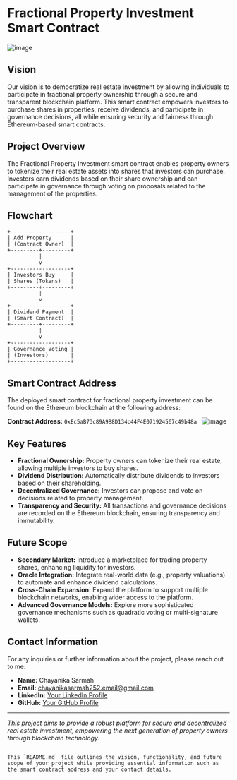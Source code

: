 
# Fractional Property Investment Smart Contract
![image](https://github.com/user-attachments/assets/a38562a2-0a0f-4ce2-8b5c-f0d40fb943b9)



## Vision
Our vision is to democratize real estate investment by allowing individuals to participate in fractional property ownership through a secure and transparent blockchain platform. This smart contract empowers investors to purchase shares in properties, receive dividends, and participate in governance decisions, all while ensuring security and fairness through Ethereum-based smart contracts.

## Project Overview
The Fractional Property Investment smart contract enables property owners to tokenize their real estate assets into shares that investors can purchase. Investors earn dividends based on their share ownership and can participate in governance through voting on proposals related to the management of the properties.

## Flowchart
```plaintext
+-------------------+
| Add Property      |
| (Contract Owner)  |
+---------+---------+
          |
          v
+-------------------+
| Investors Buy     |
| Shares (Tokens)   |
+---------+---------+
          |
          v
+-------------------+
| Dividend Payment  |
| (Smart Contract)  |
+---------+---------+
          |
          v
+-------------------+
| Governance Voting |
| (Investors)       |
+-------------------+
```

## Smart Contract Address
The deployed smart contract for fractional property investment can be found on the Ethereum blockchain at the following address:

**Contract Address:** `0xEc5aB73c89A9B8D134c44F4E071924567c49b48a `
![image](https://github.com/user-attachments/assets/443fa24d-16d1-4293-8fe4-980d63d23d3a)


## Key Features
- **Fractional Ownership:** Property owners can tokenize their real estate, allowing multiple investors to buy shares.
- **Dividend Distribution:** Automatically distribute dividends to investors based on their shareholding.
- **Decentralized Governance:** Investors can propose and vote on decisions related to property management.
- **Transparency and Security:** All transactions and governance decisions are recorded on the Ethereum blockchain, ensuring transparency and immutability.

## Future Scope
- **Secondary Market:** Introduce a marketplace for trading property shares, enhancing liquidity for investors.
- **Oracle Integration:** Integrate real-world data (e.g., property valuations) to automate and enhance dividend calculations.
- **Cross-Chain Expansion:** Expand the platform to support multiple blockchain networks, enabling wider access to the platform.
- **Advanced Governance Models:** Explore more sophisticated governance mechanisms such as quadratic voting or multi-signature wallets.

## Contact Information
For any inquiries or further information about the project, please reach out to me:

- **Name:** Chayanika Sarmah
- **Email:** chayanikasarmah252.email@gmail.com
- **LinkedIn:** [Your LinkedIn Profile](https://www.linkedin.com/in/Chaya)
- **GitHub:** [Your GitHub Profile](https://github.com/ChayanikaSarmah)

---

*This project aims to provide a robust platform for secure and decentralized real estate investment, empowering the next generation of property owners through blockchain technology.*
```

This `README.md` file outlines the vision, functionality, and future scope of your project while providing essential information such as the smart contract address and your contact details.
